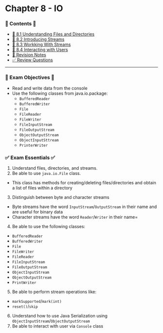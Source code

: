 <link href="../../style.css" rel="stylesheet"></link>

# Chapter 8 - IO
### 📜 Contents 📜
- [🧠 8.1 Understanding Files and Directories](/src/chapter_8/c_8_1_understandingFilesAndDirectories/)
- [🧠 8.2 Introducing Streams](/src/chapter_8/c_8_2_introducingStreams/)
- [🧠 8.3 Workking With Streams](/src/chapter_8/c_8_3_workinWithStreams/)
- [🧠 8.4 Interacting with Users](/src/chapter_8/c_8_4_interactingWithUsers/)
- [📝 Revision Notes](/src/revision_notes/chap08/)
- [✅ Review Questions](/src/review_questions/chapter_8/)

<hr>

### 🎯 Exam Objectives 🎯

* Read and write data from the console
* Use the following classes from java.io.package:
    - `BufferedReader`
    - `BufferedWriter`
    - `File`
    - `FileReader`
    - `FileWriter`
    - `FileInputStream`
    - `FileOutputStream`
    - `ObjectOutputStream`
    - `ObjectInputSttream`
    - `PrinterWriter`

### ✅ Exam Essentials ✅
1) Understand files, directories, and streams.
2) Be able to use `java.io.File` class. 
* This class has methods for creating/deleting files/directories and obtain a list of files within a directory
3) Distinguish between byte and character streams
* Byte streams have the word `InputStream`/`OutputStream` in their name and are useful for binary data 
* Character streams have the word `Reader`/`Writer` in their name=
4) Be able to use the following classes:
* `BufferedReader`
* `BufferedWriter`
* `File`
* `FileWriter`
* `FileReader`
* `FileInputStream`
* `FileOutputStream`
* `ObjectInputStream`
* `ObjectOutputStream`
* `PrintWriter`
5) Be able to perform stream operations like:
* `markSupported`/`mark(int)`
* `reset()`/`skip`
6) Understand how to use Java Serialization using `ObjectInputStream`/`ObjectOutputStream`
7) Be able to interact with user via `Console` class
